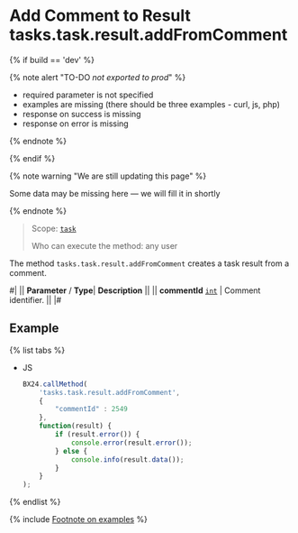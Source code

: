 # Add Comment to Result tasks.task.result.addFromComment

{% if build == 'dev' %}

{% note alert "TO-DO _not exported to prod_" %}

- required parameter is not specified
- examples are missing (there should be three examples - curl, js, php)
- response on success is missing
- response on error is missing

{% endnote %}

{% endif %}

{% note warning "We are still updating this page" %}

Some data may be missing here — we will fill it in shortly

{% endnote %}

> Scope: [`task`](../../scopes/permissions.md)
>
> Who can execute the method: any user

The method `tasks.task.result.addFromComment` creates a task result from a comment.

#|
|| **Parameter** / **Type**| **Description** ||
|| **commentId**
[`int`](../../data-types.md) | Comment identifier. ||
|#

## Example

{% list tabs %}

- JS

    ```js
    BX24.callMethod(
        'tasks.task.result.addFromComment',
        {
            "commentId" : 2549
        },
        function(result) {
            if (result.error()) {
                console.error(result.error());
            } else {
                console.info(result.data());
            }
        }
    );
    ```

{% endlist %}

{% include [Footnote on examples](../../../_includes/examples.md) %}
